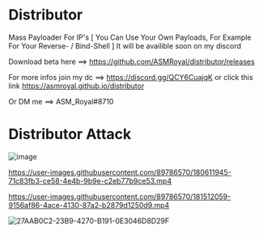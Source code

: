 # Distributor
Mass Payloader For IP's [ You Can Use Your Own Payloads, For Example For Your Reverse- / Bind-Shell ]
It will be availible soon on my discord

Download beta here ==> https://github.com/ASMRoyal/distributor/releases

For more infos join my dc ==> https://discord.gg/QCY6CuajqK
or click this link https://asmroyal.github.io/distributor

Or DM me ==> ASM_Royal#8710

# Distributor Attack

![image](https://user-images.githubusercontent.com/89786570/180576217-130202c1-b559-4839-9da8-4a85e2eae907.png)

https://user-images.githubusercontent.com/89786570/180611945-71c83fb3-ce58-4e4b-9b9e-c2eb77b9ce53.mp4

https://user-images.githubusercontent.com/89786570/181512059-9156af86-4ace-4130-87a2-b2879d1250d9.mp4

![27AAB0C2-23B9-4270-B191-0E3046D8D29F](https://user-images.githubusercontent.com/89786570/180662738-3f7550b6-87d1-4faf-889b-c72ffb402cc5.gif)
